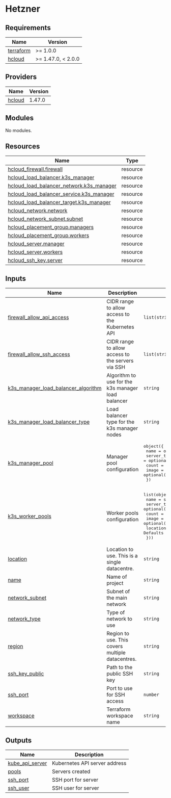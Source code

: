 # Hetzner

<!-- BEGIN_TF_DOCS -->
## Requirements

| Name | Version |
|------|---------|
| <a name="requirement_terraform"></a> [terraform](#requirement\_terraform) | >= 1.0.0 |
| <a name="requirement_hcloud"></a> [hcloud](#requirement\_hcloud) | >= 1.47.0, < 2.0.0 |

## Providers

| Name | Version |
|------|---------|
| <a name="provider_hcloud"></a> [hcloud](#provider\_hcloud) | 1.47.0 |

## Modules

No modules.

## Resources

| Name | Type |
|------|------|
| [hcloud_firewall.firewall](https://registry.terraform.io/providers/hetznercloud/hcloud/latest/docs/resources/firewall) | resource |
| [hcloud_load_balancer.k3s_manager](https://registry.terraform.io/providers/hetznercloud/hcloud/latest/docs/resources/load_balancer) | resource |
| [hcloud_load_balancer_network.k3s_manager](https://registry.terraform.io/providers/hetznercloud/hcloud/latest/docs/resources/load_balancer_network) | resource |
| [hcloud_load_balancer_service.k3s_manager](https://registry.terraform.io/providers/hetznercloud/hcloud/latest/docs/resources/load_balancer_service) | resource |
| [hcloud_load_balancer_target.k3s_manager](https://registry.terraform.io/providers/hetznercloud/hcloud/latest/docs/resources/load_balancer_target) | resource |
| [hcloud_network.network](https://registry.terraform.io/providers/hetznercloud/hcloud/latest/docs/resources/network) | resource |
| [hcloud_network_subnet.subnet](https://registry.terraform.io/providers/hetznercloud/hcloud/latest/docs/resources/network_subnet) | resource |
| [hcloud_placement_group.managers](https://registry.terraform.io/providers/hetznercloud/hcloud/latest/docs/resources/placement_group) | resource |
| [hcloud_placement_group.workers](https://registry.terraform.io/providers/hetznercloud/hcloud/latest/docs/resources/placement_group) | resource |
| [hcloud_server.manager](https://registry.terraform.io/providers/hetznercloud/hcloud/latest/docs/resources/server) | resource |
| [hcloud_server.workers](https://registry.terraform.io/providers/hetznercloud/hcloud/latest/docs/resources/server) | resource |
| [hcloud_ssh_key.server](https://registry.terraform.io/providers/hetznercloud/hcloud/latest/docs/resources/ssh_key) | resource |

## Inputs

| Name | Description | Type | Default | Required |
|------|-------------|------|---------|:--------:|
| <a name="input_firewall_allow_api_access"></a> [firewall\_allow\_api\_access](#input\_firewall\_allow\_api\_access) | CIDR range to allow access to the Kubernetes API | `list(string)` | <pre>[<br>  "0.0.0.0/0",<br>  "::/0"<br>]</pre> | no |
| <a name="input_firewall_allow_ssh_access"></a> [firewall\_allow\_ssh\_access](#input\_firewall\_allow\_ssh\_access) | CIDR range to allow access to the servers via SSH | `list(string)` | <pre>[<br>  "0.0.0.0/0",<br>  "::/0"<br>]</pre> | no |
| <a name="input_k3s_manager_load_balancer_algorithm"></a> [k3s\_manager\_load\_balancer\_algorithm](#input\_k3s\_manager\_load\_balancer\_algorithm) | Algorithm to use for the k3s manager load balancer | `string` | `"round_robin"` | no |
| <a name="input_k3s_manager_load_balancer_type"></a> [k3s\_manager\_load\_balancer\_type](#input\_k3s\_manager\_load\_balancer\_type) | Load balancer type for the k3s manager nodes | `string` | `"lb11"` | no |
| <a name="input_k3s_manager_pool"></a> [k3s\_manager\_pool](#input\_k3s\_manager\_pool) | Manager pool configuration | <pre>object({<br>    name        = optional(string, "manager")<br>    server_type = optional(string, "cx22")<br>    count       = optional(number, 1)<br>    image       = optional(string, "ubuntu-24.04")<br>  })</pre> | `{}` | no |
| <a name="input_k3s_worker_pools"></a> [k3s\_worker\_pools](#input\_k3s\_worker\_pools) | Worker pools configuration | <pre>list(object({<br>    name        = string<br>    server_type = optional(string, "cx22")<br>    count       = optional(number, 1)<br>    image       = optional(string, "ubuntu-24.04")<br>    location    = optional(string) # Defaults to var.location if not set<br>  }))</pre> | `[]` | no |
| <a name="input_location"></a> [location](#input\_location) | Location to use. This is a single datacentre. | `string` | `"nbg1"` | no |
| <a name="input_name"></a> [name](#input\_name) | Name of project | `string` | `"k3s"` | no |
| <a name="input_network_subnet"></a> [network\_subnet](#input\_network\_subnet) | Subnet of the main network | `string` | `"10.0.0.0/16"` | no |
| <a name="input_network_type"></a> [network\_type](#input\_network\_type) | Type of network to use | `string` | `"cloud"` | no |
| <a name="input_region"></a> [region](#input\_region) | Region to use. This covers multiple datacentres. | `string` | `"eu-central"` | no |
| <a name="input_ssh_key_public"></a> [ssh\_key\_public](#input\_ssh\_key\_public) | Path to the public SSH key | `string` | `"~/.ssh/id_ed25519.pub"` | no |
| <a name="input_ssh_port"></a> [ssh\_port](#input\_ssh\_port) | Port to use for SSH access | `number` | `22` | no |
| <a name="input_workspace"></a> [workspace](#input\_workspace) | Terraform workspace name | `string` | `"default"` | no |

## Outputs

| Name | Description |
|------|-------------|
| <a name="output_kube_api_server"></a> [kube\_api\_server](#output\_kube\_api\_server) | Kubernetes API server address |
| <a name="output_pools"></a> [pools](#output\_pools) | Servers created |
| <a name="output_ssh_port"></a> [ssh\_port](#output\_ssh\_port) | SSH port for server |
| <a name="output_ssh_user"></a> [ssh\_user](#output\_ssh\_user) | SSH user for server |
<!-- END_TF_DOCS -->
